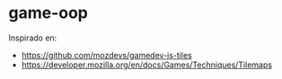 # game-oop

Inspirado en:

* https://github.com/mozdevs/gamedev-js-tiles
* https://developer.mozilla.org/en/docs/Games/Techniques/Tilemaps
